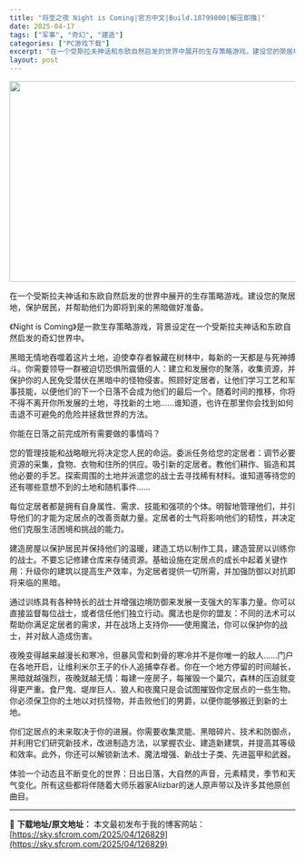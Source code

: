 ```yaml
---
title: "将至之夜 Night is Coming|官方中文|Build.18799800|解压即撸|"
date: 2025-04-17
tags: ["军事", "奇幻", "建造"]
categories: ["PC游戏下载"]
excerpt: "在一个受斯拉夫神话和东欧自然启发的世界中展开的生存策略游戏。建设您的聚居地，保护居民，并帮助他们为即将到来的黑暗做好准备。 《Night is Coming》是一款生存策略游戏，背景设定在一个受斯拉夫神话和东欧自然启发的奇幻世界中。 黑暗无情地吞噬着这片土地，迫使幸存者躲藏在树林中，每新的一天都是与&hellip;"
layout: post
---
```


<img class="aligncenter size-full wp-image-126841" src="https://sky.sfcrom.com/wp-content/uploads/2025/04/2025041710260615.webp" alt="" width="616" height="353" />

在一个受斯拉夫神话和东欧自然启发的世界中展开的生存策略游戏。建设您的聚居地，保护居民，并帮助他们为即将到来的黑暗做好准备。

《Night is Coming》是一款生存策略游戏，背景设定在一个受斯拉夫神话和东欧自然启发的奇幻世界中。

黑暗无情地吞噬着这片土地，迫使幸存者躲藏在树林中，每新的一天都是与死神搏斗。你需要领导一群被迫切恐惧所震慑的人：建立和发展你的聚落，收集资源，并保护你的人民免受潜伏在黑暗中的怪物侵害。照顾好定居者，让他们学习工艺和军事技能，以便他们的下一个日落不会成为他们的最后一个。随着时间的推移，你将不得不离开你所发展的土地，寻找新的土地……谁知道，也许在那里你会找到如何击退不可避免的危险并拯救世界的方法。

你能在日落之前完成所有需要做的事情吗？

您的管理技能和战略眼光将决定您人民的命运。委派任务给您的定居者：调节必要资源的采集，食物、衣物和住所的供应。吸引新的定居者。教他们耕作、锻造和其他必要的手艺。探索周围的土地并派遣您的战士去寻找稀有材料。谁知道等待您的还有哪些意想不到的土地和随机事件……

每位定居者都是拥有自身属性、需求、技能和强项的个体。明智地管理他们，并引导他们的才能为定居点的改善贡献力量。定居者的士气将影响他们的韧性，并决定他们克服生活困境和挑战的能力。

建造房屋以保护居民并保持他们的温暖，建造工坊以制作工具，建造营房以训练你的战士。不要忘记修建仓库来存储资源。基础设施在定居点的成长中起着关键作用：升级你的建筑以提高生产效率，为定居者提供一切所需，并加强防御以对抗即将来临的黑暗。

通过训练具有各种特长的战士并增强边境防御来发展一支强大的军事力量。你可以直接监督每位战士，或者信任他们独立行动。魔法也是你的盟友：不同的法术可以帮助你满足定居者的需求，并在战场上支持你——使用魔法，你可以保护你的战士，并对敌人造成伤害。

夜晚变得越来越漫长和寒冷，但暴风雪和刺骨的寒冷并不是你唯一的敌人……门户在各地开启，让维利米尔王子的仆人追捕幸存者。你在一个地方停留的时间越长，黑暗就越强烈，夜晚就越无情：每建一座房子，每摧毁一个巢穴，森林的压迫就变得更严重。食尸鬼、堤岸巨人、狼人和夜魔只是会试图摧毁你定居点的一些生物。你必须保卫你的土地以对抗怪物，并击败他们的男爵，以便你能够搬迁到新的土地。

你们定居点的未来取决于你的进展。你需要收集灵能、黑暗碎片、技术和防御点，并利用它们研究新技术，改进制造方法，以掌握农业、建造新建筑，并提高其等级和效率。此外，你还可以解锁新法术、魔法增强、新战士子类、先进盔甲和武器。

体验一个动态且不断变化的世界：日出日落，大自然的声音，元素精灵，季节和天气变化。所有这些都将伴随着大师乐器家Alizbar的迷人原声带以及许多其他原创曲目。

---
📖 **下载地址/原文地址：** 本文最初发布于我的博客网站：[https://sky.sfcrom.com/2025/04/126829](https://sky.sfcrom.com/2025/04/126829)
